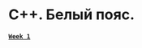 # С++. Белый пояс.
#### [`Week 1`](https://github.com/igotbitches/coursera_cpp/blob/master/Course%201.%20White%20belt/Week%201/README.md)
